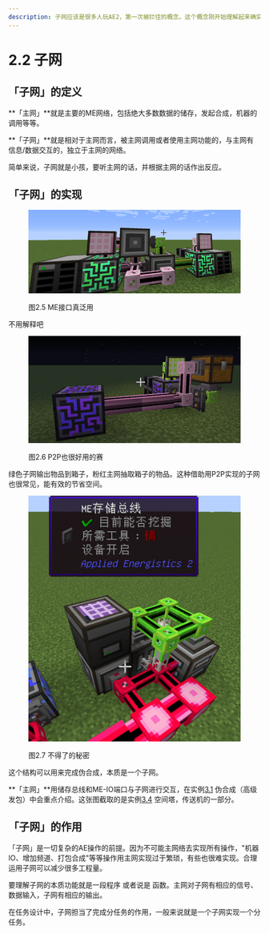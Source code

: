 ```yaml
---
description: 子网应该是很多人玩AE2，第一次被拦住的概念。这个概念刚开始理解起来确实不容易，但是困难总是需要克服的。
---
```


# 2.2 子网

## 「子网」的定义

**「主网」**就是主要的ME网络，包括绝大多数数据的储存，发起合成，机器的调用等等。

**「子网」**就是相对于主网而言，被主网调用或者使用主网功能的，与主网有信息/数据交互的，独立于主网的网络。

简单来说，子网就是小孩，要听主网的话，并根据主网的话作出反应。

## 「子网」的实现

<figure><img src="../.gitbook/assets/image (4).png" alt=""><figcaption><p>图2.5 ME接口真泛用</p></figcaption></figure>

不用解释吧

<figure><img src="../.gitbook/assets/image (2).png" alt=""><figcaption><p>图2.6 P2P也很好用的赛</p></figcaption></figure>

绿色子网输出物品到箱子，粉红主网抽取箱子的物品。这种借助用P2P实现的子网也很常见，能有效的节省空间。

<figure><img src="../.gitbook/assets/image (1).png" alt=""><figcaption><p>图2.7 不得了的秘密</p></figcaption></figure>

这个结构可以用来完成伪合成，本质是一个子网。

**「主网」**用储存总线和ME-IO端口与子网进行交互，在实例[3.1](../3-shi-li/3.1-wei-he-cheng-gao-ji-fa-bao.md) 伪合成（高级发包）中会重点介绍。这张图截取的是实例[3.4](../3-shi-li/3.4-chuan-song-ji.md) 空间塔，传送机的一部分。

## 「子网」的作用

「子网」是一切复杂的AE操作的前提。因为不可能主网络去实现所有操作，"机器IO、增加频道、打包合成"等等操作用主网实现过于繁琐，有些也很难实现。合理运用子网可以减少很多工程量。

要理解子网的本质功能就是一段程序 或者说是 函数。主网对子网有相应的信号、数据输入，子网有相应的输出。

在任务设计中，子网担当了完成分任务的作用，一般来说就是一个子网实现一个分任务。
